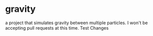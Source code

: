 gravity
=======

a project that simulates gravity between multiple particles. I won't be accepting pull requests at this time.
Test Changes
